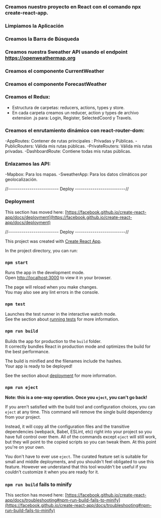 ### Creamos nuestro proyecto en React con el comando npx create-react-app.

### Limpiamos la Aplicación

### Creamos la Barra de Búsqueda

### Creamos nuestra Sweather API usando el endpoint https://openweathermap.org

### Creamos el componente CurrentWeather 

### Creamos el componente ForecastWeather 

### Creamos el Redux:
-  Estructura de carpetas: reducers, actions, types y store.
-  En cada carpeta creamos un reducer, action y types de archivo extension .js para: Login, Register, SelectedCoord y Travels.

### Creamos el enrutamiento dinámico con react-router-dom:
-AppRoutes: Contener de rutas principales : Privadas y Públicas.
-PublicRouters: Válida mis rutas públicas.
-PrivateRouters: Válida mis rutas privadas.
-DashboardRoute: Contiene todas mis rutas públicas.

### Enlazamos las API:
-Mapbox: Para los mapas.
-SweatherApp: Para los datos climáticos por geolocalización.

//-------------------------- Deploy --------------------------//

### Deployment

This section has moved here: [https://facebook.github.io/create-react-app/docs/deployment](https://facebook.github.io/create-react-app/docs/deployment)

//-------------------------- Deploy --------------------------//

This project was created with [Create React App](https://github.com/facebook/create-react-app).

In the project directory, you can run:

### `npm start`

Runs the app in the development mode.\
Open [http://localhost:3000](http://localhost:3000) to view it in your browser.

The page will reload when you make changes.\
You may also see any lint errors in the console.

### `npm test`

Launches the test runner in the interactive watch mode.\
See the section about [running tests](https://facebook.github.io/create-react-app/docs/running-tests) for more information.

### `npm run build`

Builds the app for production to the `build` folder.\
It correctly bundles React in production mode and optimizes the build for the best performance.

The build is minified and the filenames include the hashes.\
Your app is ready to be deployed!

See the section about [deployment](https://facebook.github.io/create-react-app/docs/deployment) for more information.

### `npm run eject`

**Note: this is a one-way operation. Once you `eject`, you can't go back!**

If you aren't satisfied with the build tool and configuration choices, you can `eject` at any time. This command will remove the single build dependency from your project.

Instead, it will copy all the configuration files and the transitive dependencies (webpack, Babel, ESLint, etc) right into your project so you have full control over them. All of the commands except `eject` will still work, but they will point to the copied scripts so you can tweak them. At this point you're on your own.

You don't have to ever use `eject`. The curated feature set is suitable for small and middle deployments, and you shouldn't feel obligated to use this feature. However we understand that this tool wouldn't be useful if you couldn't customize it when you are ready for it.

### `npm run build` fails to minify

This section has moved here: [https://facebook.github.io/create-react-app/docs/troubleshooting#npm-run-build-fails-to-minify](https://facebook.github.io/create-react-app/docs/troubleshooting#npm-run-build-fails-to-minify)
